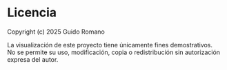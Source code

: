 # Licencia

Copyright (c) 2025 Guido Romano

La visualización de este proyecto tiene únicamente fines demostrativos.  
No se permite su uso, modificación, copia o redistribución sin autorización expresa del autor.
